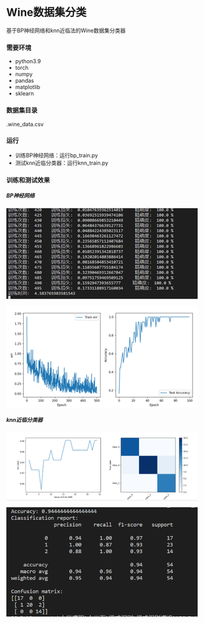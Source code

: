 # Wine数据集分类

基于BP神经网络和knn近临法的Wine数据集分类器

### 需要环境

- python3.9
- torch
- numpy
- pandas
- matplotlib
- sklearn

### 数据集目录

.wine_data.csv

### 运行

* 训练BP神经网络：运行bp_train.py
* 测试knn近临分类器：运行knn_train.py



### 训练和测试效果

##### BP神经网络

![image-20230701180152298](test1.png)

![image-20230701180121103](test2.png)

##### knn近临分类器

![image-20230701221637608](knn_test1.png)

![image-20230701221701350](knn_test2.png)